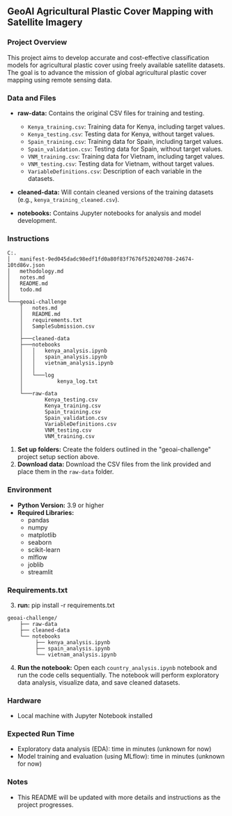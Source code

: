 ## GeoAI Agricultural Plastic Cover Mapping with Satellite Imagery

### Project Overview

This project aims to develop accurate and cost-effective classification models for agricultural plastic cover using freely available satellite datasets. The goal is to advance the mission of global agricultural plastic cover mapping using remote sensing data.

### Data and Files

* **raw-data:** Contains the original CSV files for training and testing.
  - `Kenya_training.csv`: Training data for Kenya, including target values.
  - `Kenya_testing.csv`: Testing data for Kenya, without target values.
  - `Spain_training.csv`: Training data for Spain, including target values.
  - `Spain_validation.csv`: Testing data for Spain, without target values.
  - `VNM_training.csv`: Training data for Vietnam, including target values.
  - `VNM_testing.csv`: Testing data for Vietnam, without target values.
  - `VariableDefinitions.csv`: Description of each variable in the datasets.

* **cleaned-data:**  Will contain cleaned versions of the training datasets (e.g., `kenya_training_cleaned.csv`).

* **notebooks:**  Contains Jupyter notebooks for analysis and model development.

### Instructions

```
C:.
│   manifest-9ed045dadc98edf1fd0a80f83f7676f520240708-24674-10td86v.json
│   methodology.md
│   notes.md
│   README.md
│   todo.md
│   
└───geoai-challenge
    │   notes.md
    │   README.md
    │   requirements.txt
    │   SampleSubmission.csv
    │
    ├───cleaned-data
    ├───notebooks
    │   │   kenya_analysis.ipynb
    │   │   spain_analysis.ipynb
    │   │   vietnam_analysis.ipynb
    │   │
    │   └───log
    │           kenya_log.txt
    │
    └───raw-data
            Kenya_testing.csv
            Kenya_training.csv
            Spain_training.csv
            Spain_validation.csv
            VariableDefinitions.csv
            VNM_testing.csv
            VNM_training.csv

```

1. **Set up folders:** Create the folders outlined in the "geoai-challenge" project setup section above.
2. **Download data:** Download the CSV files from the link provided and place them in the `raw-data` folder.

###  Environment

- **Python Version:** 3.9 or higher
- **Required Libraries:**
  - pandas
  - numpy
  - matplotlib
  - seaborn
  - scikit-learn 
  - mlflow
  - joblib
  - streamlit

### Requirements.txt

3. **run:** pip install -r requirements.txt

```
geoai-challenge/
    ├── raw-data
    ├── cleaned-data
    └── notebooks
         ├── kenya_analysis.ipynb
         ├── spain_analysis.ipynb
         └── vietnam_analysis.ipynb

```

4. **Run the notebook:** Open each `country_analysis.ipynb` notebook and run the code cells sequentially. The notebook will perform exploratory data analysis, visualize data, and save cleaned datasets. 


### Hardware

- Local machine with Jupyter Notebook installed

### Expected Run Time

- Exploratory data analysis (EDA): time in minutes (unknown for now)
- Model training and evaluation (using MLflow):  time in minutes  (unknown for now)

### Notes

- This README will be updated with more details and instructions as the project progresses.